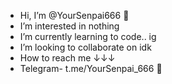-  Hi, I’m @YourSenpai666 🥀
-  I’m interested in nothing 
-  I’m currently learning to code.. ig 
-  I’m looking to collaborate on idk 
-  How to reach me ↓↓↓
- Telegram- t.me/YourSenpai_666 🥀

<!---
YourSenpai666/YourSenpai666 is a ✨ special ✨ repository because its `README.md` (this file) appears on your GitHub profile.
You can click the Preview link to take a look at your changes.
--->
